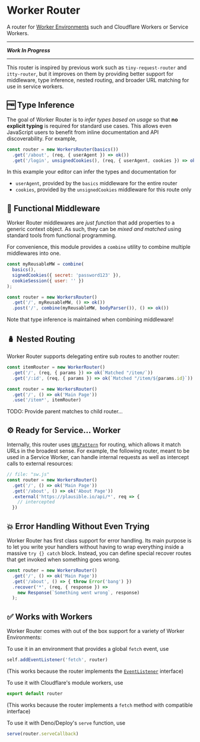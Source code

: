 # Worker Router
A router for [Worker Environments](https://workers.js.org) such and Cloudflare Workers or Service Workers.

***

___Work In Progress___

***

This router is inspired by previous work such as `tiny-request-router` and `itty-router`, but it
improves on them by providing better support for middleware, type inference, nested routing, and broader URL matching for use in service workers.

## 🆓 Type Inference
The goal of Worker Router is to *infer types based on usage* so that **no explicit typing** is required for standard use cases.
This allows even JavaScript users to benefit from inline documentation and API discoverability. For example,

```js
const router = new WorkersRouter(basics())
  .get('/about', (req, { userAgent }) => ok())
  .get('/login', unsignedCookies(), (req, { userAgent, cookies }) => ok())
```

In this example your editor can infer the types and documentation for
  - `userAgent`, provided by the `basics` middleware for the entire router
  - `cookies`, provided by the `unsignedCookies` middleware for this route only


## 🔋 Functional Middleware
Worker Router middlewares are *just function* that add properties to a generic context object. As such, they can be *mixed and matched* using standard tools from functional programming.

For convenience, this module provides a `combine` utility to combine multiple middlewares into one.

```js
const myReusableMW = combine(
  basics(), 
  signedCookies({ secret: 'password123' }), 
  cookieSession({ user: '' })
);

const router = new WorkersRouter()
  .get('/', myReusableMW, () => ok())
  .post('/', combine(myReusableMW, bodyParser()), () => ok())
```

Note that type inference is maintained when combining middleware!


## 🪆 Nested Routing
Worker Router supports delegating entire sub routes to another router:

```js
const itemRouter = new WorkerRouter()
  .get('/', (req, { params }) => ok(`Matched "/item/`))
  .get('/:id', (req, { params }) => ok(`Matched "/item/${params.id}`))

const router = new WorkersRouter()
  .get('/', () => ok('Main Page'))
  .use('/item*', itemRouter)
```

TODO: Provide parent matches to child router...

## ⚙️ Ready for Service... Worker
Internally, this router uses [`URLPattern`](https://web.dev/urlpattern/) for routing, which allows it match URLs in the broadest sense. 
For example, the following router, meant to be used in a Service Worker, can handle internal requests as well as intercept calls to external resources:

```js
// file: "sw.js"
const router = new WorkersRouter()
  .get('/', () => ok('Main Page'))
  .get('/about', () => ok('About Page'))
  .external('https://plausible.io/api/*', req => {
    // intercepted
  })
```

## 💥 Error Handling Without Even Trying
Worker Router has first class support for error handling. Its main purpose is to let you write your handlers without having to wrap everything inside a massive `try {} catch` block. Instead, you can define special recover routes that get invoked when something goes wrong. 

```js
const router = new WorkersRouter()
  .get('/', () => ok('Main Page'))
  .get('/about', () => { throw Error('bang') })
  .recover('*', (req, { response }) => 
    new Response(`Something went wrong`, response)
  );
```

## ✅ Works with Workers
Worker Router comes with out of the box support for a variety of Worker Environments:

To use it in an environment that provides a global `fetch` event, use

```js
self.addEventListener('fetch', router)
```

(This works because the router implements the [`EventListener`](https://developer.mozilla.org/en-US/docs/Web/API/EventListener) interface)

To use it with Cloudflare's module workers, use

```js
export default router
```

(This works because the router implements a `fetch` method with compatible interface)

To use it with Deno/Deploy's `serve` function, use

```js
serve(router.serveCallback)
```

<!-- While Worker Router is influenced by earlier work, it is __not in the tradition__ of express, koa and other modify-in-place routers, save for aspects of its high level  API.
At it's core, Worker Router is a function of `(req: Request, ctx: Context) => Promise<Response>`. In this model, 
middleware is another function that *adds* properties to the context, which is fully tracked by the type system. Conversely, middleware that is not applied is also absent and not polluting the context object. -->

